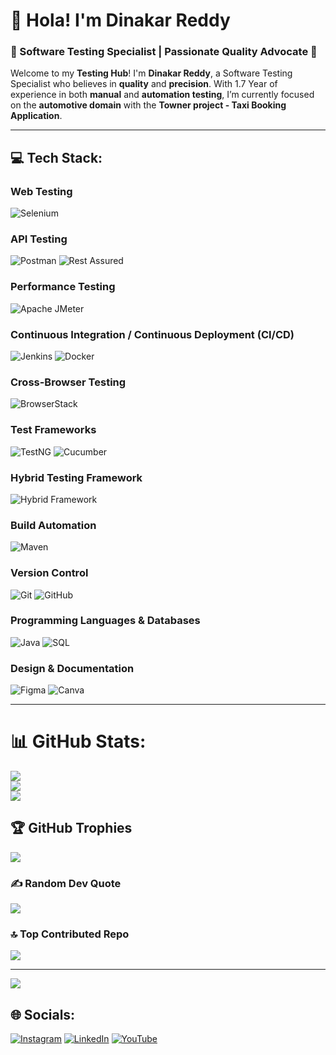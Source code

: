 # 👋 Hola! I'm **Dinakar Reddy**  
### 🌟 Software Testing Specialist | Passionate Quality Advocate 🚀

Welcome to my **Testing Hub**! I'm **Dinakar Reddy**, a Software Testing Specialist who believes in **quality** and **precision**. With 1.7 Year of experience in both **manual** and **automation testing**, I’m currently focused on the **automotive domain** with the **Towner project - Taxi Booking Application**.

---

## 💻 Tech Stack:

### **Web Testing**
![Selenium](https://img.shields.io/badge/Selenium-%2343B02A.svg?style=for-the-badge&logo=selenium&logoColor=white)

### **API Testing**
![Postman](https://img.shields.io/badge/Postman-%23FF6C37.svg?style=for-the-badge&logo=postman&logoColor=white)
![Rest Assured](https://img.shields.io/badge/Rest%20Assured-%23000000.svg?style=for-the-badge&logo=rest-assured&logoColor=white)

### **Performance Testing**
![Apache JMeter](https://img.shields.io/badge/Apache%20JMeter-%23D22128.svg?style=for-the-badge&logo=apache&logoColor=white)

### **Continuous Integration / Continuous Deployment (CI/CD)**
![Jenkins](https://img.shields.io/badge/Jenkins-%23D24939.svg?style=for-the-badge&logo=jenkins&logoColor=white)
![Docker](https://img.shields.io/badge/Docker-%232496ED.svg?style=for-the-badge&logo=docker&logoColor=white)

### **Cross-Browser Testing**
![BrowserStack](https://img.shields.io/badge/BrowserStack-%23FF6C37.svg?style=for-the-badge&logo=browserstack&logoColor=white)

### **Test Frameworks**
![TestNG](https://img.shields.io/badge/TestNG-%23007396.svg?style=for-the-badge&logo=testng&logoColor=white)
![Cucumber](https://img.shields.io/badge/Cucumber-%2300FF7F.svg?style=for-the-badge&logo=cucumber&logoColor=white)

### **Hybrid Testing Framework**
![Hybrid Framework](https://img.shields.io/badge/Hybrid%20Framework-%2343B02A.svg?style=for-the-badge&logo=java&logoColor=white)

### **Build Automation**
![Maven](https://img.shields.io/badge/Maven-%23C71A36.svg?style=for-the-badge&logo=apache-maven&logoColor=white)

### **Version Control**
![Git](https://img.shields.io/badge/git-%23F05033.svg?style=for-the-badge&logo=git&logoColor=white)
![GitHub](https://img.shields.io/badge/github-%23121011.svg?style=for-the-badge&logo=github&logoColor=white)

### **Programming Languages & Databases**
![Java](https://img.shields.io/badge/Java-%23F7A600.svg?style=for-the-badge&logo=java&logoColor=white)
![SQL](https://img.shields.io/badge/SQL-%234879A1.svg?style=for-the-badge&logo=postgresql&logoColor=white)

### **Design & Documentation**
![Figma](https://img.shields.io/badge/Figma-%23000000.svg?style=for-the-badge&logo=figma&logoColor=white)
![Canva](https://img.shields.io/badge/Canva-%2300C4CC.svg?style=for-the-badge&logo=canva&logoColor=white)

---

# 📊 GitHub Stats:
![](https://github-readme-stats.vercel.app/api?username=dandaladinakar&theme=radical&hide_border=false&include_all_commits=true&count_private=false)<br/>
![](https://github-readme-streak-stats.herokuapp.com/?user=dandaladinakar&theme=radical&hide_border=false)<br/>
![](https://github-readme-stats.vercel.app/api/top-langs/?username=dandaladinakar&theme=radical&hide_border=false&include_all_commits=true&count_private=false&layout=compact)

## 🏆 GitHub Trophies
![](https://github-profile-trophy.vercel.app/?username=dandaladinakar&theme=radical&no-frame=false&no-bg=true&margin-w=4)

### ✍️ Random Dev Quote
![](https://quotes-github-readme.vercel.app/api?type=horizontal&theme=tokyonight)

### 🔝 Top Contributed Repo
![](https://github-contributor-stats.vercel.app/api?username=dandaladinakar&limit=5&theme=radical&combine_all_yearly_contributions=true)

---
[![](https://visitcount.itsvg.in/api?id=dandaladinakar&icon=10&color=8)](https://visitcount.itsvg.in)

## 🌐 Socials:
[![Instagram](https://img.shields.io/badge/Instagram-%23E4405F.svg?logo=Instagram&logoColor=white)](https://www.instagram.com/dark_prince_dinakar_?igsh=MXNuMzRtOHp3M3Vwdw==) 
[![LinkedIn](https://img.shields.io/badge/LinkedIn-%230077B5.svg?logo=linkedin&logoColor=white)](https://linkedin.com/in/dinakar-reddy-softwaretester) 
[![YouTube](https://img.shields.io/badge/YouTube-%23FF0000.svg?logo=YouTube&logoColor=white)](https://youtube.com/@ddroriginals)

